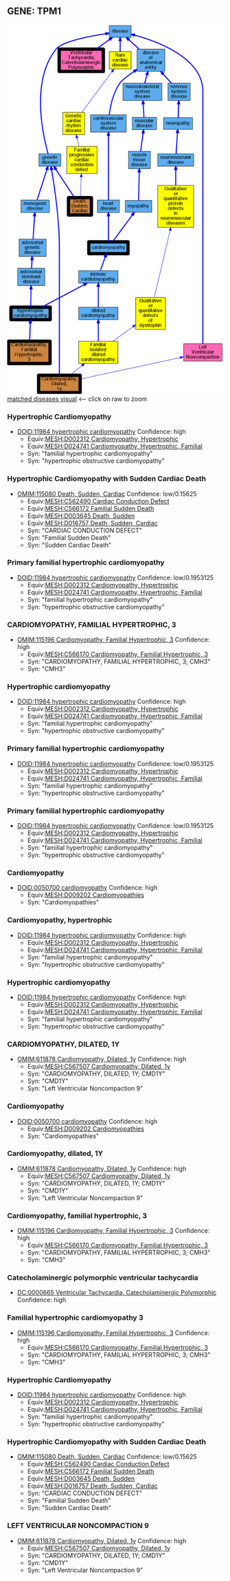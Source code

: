 
## GENE: TPM1

![image](TPM1.png)
[matched diseases visual](TPM1.png)  <-- click on raw to zoom


### Hypertrophic Cardiomyopathy
 * [DOID:11984 hypertrophic cardiomyopathy](http://beta.monarchinitiative.org/disease/DOID:11984) Confidence: high
    * Equiv:[MESH:D002312 Cardiomyopathy, Hypertrophic](http://beta.monarchinitiative.org/disease/MESH:D002312)
    * Equiv:[MESH:D024741 Cardiomyopathy, Hypertrophic, Familial](http://beta.monarchinitiative.org/disease/MESH:D024741)
    * Syn: "familial hypertrophic cardiomyopathy"
    * Syn: "hypertrophic obstructive cardiomyopathy"

### Hypertrophic Cardiomyopathy with Sudden Cardiac Death
 * [OMIM:115080 Death, Sudden, Cardiac](http://beta.monarchinitiative.org/disease/OMIM:115080) Confidence: low/0.15625
    * Equiv:[MESH:C562490 Cardiac Conduction Defect](http://beta.monarchinitiative.org/disease/MESH:C562490)
    * Equiv:[MESH:C566172 Familial Sudden Death](http://beta.monarchinitiative.org/disease/MESH:C566172)
    * Equiv:[MESH:D003645 Death, Sudden](http://beta.monarchinitiative.org/disease/MESH:D003645)
    * Equiv:[MESH:D016757 Death, Sudden, Cardiac](http://beta.monarchinitiative.org/disease/MESH:D016757)
    * Syn: "CARDIAC CONDUCTION DEFECT"
    * Syn: "Familial Sudden Death"
    * Syn: "Sudden Cardiac Death"

### Primary familial hypertrophic cardiomyopathy
 * [DOID:11984 hypertrophic cardiomyopathy](http://beta.monarchinitiative.org/disease/DOID:11984) Confidence: low/0.1953125
    * Equiv:[MESH:D002312 Cardiomyopathy, Hypertrophic](http://beta.monarchinitiative.org/disease/MESH:D002312)
    * Equiv:[MESH:D024741 Cardiomyopathy, Hypertrophic, Familial](http://beta.monarchinitiative.org/disease/MESH:D024741)
    * Syn: "familial hypertrophic cardiomyopathy"
    * Syn: "hypertrophic obstructive cardiomyopathy"

### CARDIOMYOPATHY, FAMILIAL HYPERTROPHIC, 3
 * [OMIM:115196 Cardiomyopathy, Familial Hypertrophic, 3](http://beta.monarchinitiative.org/disease/OMIM:115196) Confidence: high
    * Equiv:[MESH:C566170 Cardiomyopathy, Familial Hypertrophic, 3](http://beta.monarchinitiative.org/disease/MESH:C566170)
    * Syn: "CARDIOMYOPATHY, FAMILIAL HYPERTROPHIC, 3; CMH3"
    * Syn: "CMH3"

### Hypertrophic cardiomyopathy
 * [DOID:11984 hypertrophic cardiomyopathy](http://beta.monarchinitiative.org/disease/DOID:11984) Confidence: high
    * Equiv:[MESH:D002312 Cardiomyopathy, Hypertrophic](http://beta.monarchinitiative.org/disease/MESH:D002312)
    * Equiv:[MESH:D024741 Cardiomyopathy, Hypertrophic, Familial](http://beta.monarchinitiative.org/disease/MESH:D024741)
    * Syn: "familial hypertrophic cardiomyopathy"
    * Syn: "hypertrophic obstructive cardiomyopathy"

### Primary familial hypertrophic cardiomyopathy
 * [DOID:11984 hypertrophic cardiomyopathy](http://beta.monarchinitiative.org/disease/DOID:11984) Confidence: low/0.1953125
    * Equiv:[MESH:D002312 Cardiomyopathy, Hypertrophic](http://beta.monarchinitiative.org/disease/MESH:D002312)
    * Equiv:[MESH:D024741 Cardiomyopathy, Hypertrophic, Familial](http://beta.monarchinitiative.org/disease/MESH:D024741)
    * Syn: "familial hypertrophic cardiomyopathy"
    * Syn: "hypertrophic obstructive cardiomyopathy"

### Primary familial hypertrophic cardiomyopathy
 * [DOID:11984 hypertrophic cardiomyopathy](http://beta.monarchinitiative.org/disease/DOID:11984) Confidence: low/0.1953125
    * Equiv:[MESH:D002312 Cardiomyopathy, Hypertrophic](http://beta.monarchinitiative.org/disease/MESH:D002312)
    * Equiv:[MESH:D024741 Cardiomyopathy, Hypertrophic, Familial](http://beta.monarchinitiative.org/disease/MESH:D024741)
    * Syn: "familial hypertrophic cardiomyopathy"
    * Syn: "hypertrophic obstructive cardiomyopathy"

### Cardiomyopathy
 * [DOID:0050700 cardiomyopathy](http://beta.monarchinitiative.org/disease/DOID:0050700) Confidence: high
    * Equiv:[MESH:D009202 Cardiomyopathies](http://beta.monarchinitiative.org/disease/MESH:D009202)
    * Syn: "Cardiomyopathies"

### Cardiomyopathy, hypertrophic
 * [DOID:11984 hypertrophic cardiomyopathy](http://beta.monarchinitiative.org/disease/DOID:11984) Confidence: high
    * Equiv:[MESH:D002312 Cardiomyopathy, Hypertrophic](http://beta.monarchinitiative.org/disease/MESH:D002312)
    * Equiv:[MESH:D024741 Cardiomyopathy, Hypertrophic, Familial](http://beta.monarchinitiative.org/disease/MESH:D024741)
    * Syn: "familial hypertrophic cardiomyopathy"
    * Syn: "hypertrophic obstructive cardiomyopathy"

### Hypertrophic cardiomyopathy
 * [DOID:11984 hypertrophic cardiomyopathy](http://beta.monarchinitiative.org/disease/DOID:11984) Confidence: high
    * Equiv:[MESH:D002312 Cardiomyopathy, Hypertrophic](http://beta.monarchinitiative.org/disease/MESH:D002312)
    * Equiv:[MESH:D024741 Cardiomyopathy, Hypertrophic, Familial](http://beta.monarchinitiative.org/disease/MESH:D024741)
    * Syn: "familial hypertrophic cardiomyopathy"
    * Syn: "hypertrophic obstructive cardiomyopathy"

### CARDIOMYOPATHY, DILATED, 1Y
 * [OMIM:611878 Cardiomyopathy, Dilated, 1y](http://beta.monarchinitiative.org/disease/OMIM:611878) Confidence: high
    * Equiv:[MESH:C567507 Cardiomyopathy, Dilated, 1y](http://beta.monarchinitiative.org/disease/MESH:C567507)
    * Syn: "CARDIOMYOPATHY, DILATED, 1Y; CMD1Y"
    * Syn: "CMD1Y"
    * Syn: "Left Ventricular Noncompaction 9"

### Cardiomyopathy
 * [DOID:0050700 cardiomyopathy](http://beta.monarchinitiative.org/disease/DOID:0050700) Confidence: high
    * Equiv:[MESH:D009202 Cardiomyopathies](http://beta.monarchinitiative.org/disease/MESH:D009202)
    * Syn: "Cardiomyopathies"

### Cardiomyopathy, dilated, 1Y
 * [OMIM:611878 Cardiomyopathy, Dilated, 1y](http://beta.monarchinitiative.org/disease/OMIM:611878) Confidence: high
    * Equiv:[MESH:C567507 Cardiomyopathy, Dilated, 1y](http://beta.monarchinitiative.org/disease/MESH:C567507)
    * Syn: "CARDIOMYOPATHY, DILATED, 1Y; CMD1Y"
    * Syn: "CMD1Y"
    * Syn: "Left Ventricular Noncompaction 9"

### Cardiomyopathy, familial hypertrophic, 3
 * [OMIM:115196 Cardiomyopathy, Familial Hypertrophic, 3](http://beta.monarchinitiative.org/disease/OMIM:115196) Confidence: high
    * Equiv:[MESH:C566170 Cardiomyopathy, Familial Hypertrophic, 3](http://beta.monarchinitiative.org/disease/MESH:C566170)
    * Syn: "CARDIOMYOPATHY, FAMILIAL HYPERTROPHIC, 3; CMH3"
    * Syn: "CMH3"

### Catecholaminergic polymorphic ventricular tachycardia
 * [DC:0000665 Ventricular Tachycardia, Catecholaminergic Polymorphic](http://beta.monarchinitiative.org/disease/DC:0000665) Confidence: high

### Familial hypertrophic cardiomyopathy 3
 * [OMIM:115196 Cardiomyopathy, Familial Hypertrophic, 3](http://beta.monarchinitiative.org/disease/OMIM:115196) Confidence: high
    * Equiv:[MESH:C566170 Cardiomyopathy, Familial Hypertrophic, 3](http://beta.monarchinitiative.org/disease/MESH:C566170)
    * Syn: "CARDIOMYOPATHY, FAMILIAL HYPERTROPHIC, 3; CMH3"
    * Syn: "CMH3"

### Hypertrophic Cardiomyopathy
 * [DOID:11984 hypertrophic cardiomyopathy](http://beta.monarchinitiative.org/disease/DOID:11984) Confidence: high
    * Equiv:[MESH:D002312 Cardiomyopathy, Hypertrophic](http://beta.monarchinitiative.org/disease/MESH:D002312)
    * Equiv:[MESH:D024741 Cardiomyopathy, Hypertrophic, Familial](http://beta.monarchinitiative.org/disease/MESH:D024741)
    * Syn: "familial hypertrophic cardiomyopathy"
    * Syn: "hypertrophic obstructive cardiomyopathy"

### Hypertrophic Cardiomyopathy with Sudden Cardiac Death
 * [OMIM:115080 Death, Sudden, Cardiac](http://beta.monarchinitiative.org/disease/OMIM:115080) Confidence: low/0.15625
    * Equiv:[MESH:C562490 Cardiac Conduction Defect](http://beta.monarchinitiative.org/disease/MESH:C562490)
    * Equiv:[MESH:C566172 Familial Sudden Death](http://beta.monarchinitiative.org/disease/MESH:C566172)
    * Equiv:[MESH:D003645 Death, Sudden](http://beta.monarchinitiative.org/disease/MESH:D003645)
    * Equiv:[MESH:D016757 Death, Sudden, Cardiac](http://beta.monarchinitiative.org/disease/MESH:D016757)
    * Syn: "CARDIAC CONDUCTION DEFECT"
    * Syn: "Familial Sudden Death"
    * Syn: "Sudden Cardiac Death"

### LEFT VENTRICULAR NONCOMPACTION 9
 * [OMIM:611878 Cardiomyopathy, Dilated, 1y](http://beta.monarchinitiative.org/disease/OMIM:611878) Confidence: high
    * Equiv:[MESH:C567507 Cardiomyopathy, Dilated, 1y](http://beta.monarchinitiative.org/disease/MESH:C567507)
    * Syn: "CARDIOMYOPATHY, DILATED, 1Y; CMD1Y"
    * Syn: "CMD1Y"
    * Syn: "Left Ventricular Noncompaction 9"
